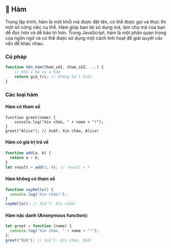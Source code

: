 ## 🧐 Hàm

Trong lập trình, hàm là một khối mã được đặt tên, có thể được gọi và thực thi một số công việc cụ thể. Hàm giúp bạn tái sử dụng mã, làm cho mã của bạn dễ đọc hơn và dễ bảo trì hơn. Trong JavaScript, hàm là một phần quan trọng của ngôn ngữ và có thể được sử dụng một cách linh hoạt để giải quyết các vấn đề khác nhau.

### Cú pháp

```javascript
function tên_hàm(tham_số1, tham_số2, ...) {
    // Khối mã của hàm
    return giá_trị; // không bắt buộc
}
```

### Các loại hàm

#### Hàm có tham số

```javascritp
function greet(name) {
    console.log("Xin chào, " + name + "!");
}
greet("Alice"); // Xuất: Xin chào, Alice!
```

#### Hàm có giá trị trả về

```javascript
function add(a, b) {
  return a + b;
}
let result = add(3, 4); // result = 7
```

#### Hàm không có tham số

```javascript
function sayHello() {
  console.log("Xin chào!");
}
sayHello(); // Xuất: Xin chào!
```

#### Hàm nặc danh (Anonymous function):

```javascript
let greet = function (name) {
  console.log("Xin chào, " + name + "!");
};
greet("Bob"); // Xuất: Xin chào, Bob!
```

